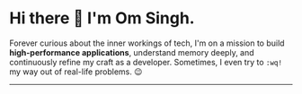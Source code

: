 # Hi there 👋 I'm Om Singh.

Forever curious about the inner workings of tech, I'm on a mission to build **high-performance applications**, understand memory deeply, and continuously refine my craft as a developer. Sometimes, I even try to `:wq!` my way out of real-life problems. 😉

---
